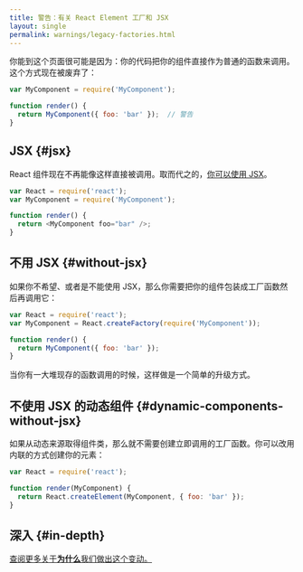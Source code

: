 ```yaml
---
title: 警告：有关 React Element 工厂和 JSX 
layout: single
permalink: warnings/legacy-factories.html
---
```


你能到这个页面很可能是因为：你的代码把你的组件直接作为普通的函数来调用。这个方式现在被废弃了：

```javascript
var MyComponent = require('MyComponent');

function render() {
  return MyComponent({ foo: 'bar' });  // 警告
}
```

## JSX {#jsx}

React 组件现在不再能像这样直接被调用。取而代之的，[你可以使用 JSX](/docs/jsx-in-depth.html)。

```javascript
var React = require('react');
var MyComponent = require('MyComponent');

function render() {
  return <MyComponent foo="bar" />;
}
```

## 不用 JSX {#without-jsx}

如果你不希望、或者是不能使用 JSX，那么你需要把你的组件包装成工厂函数然后再调用它：

```javascript
var React = require('react');
var MyComponent = React.createFactory(require('MyComponent'));

function render() {
  return MyComponent({ foo: 'bar' });
}
```

当你有一大堆现存的函数调用的时候，这样做是一个简单的升级方式。

## 不使用 JSX 的动态组件 {#dynamic-components-without-jsx}

如果从动态来源取得组件类，那么就不需要创建立即调用的工厂函数。你可以改用内联的方式创建你的元素：

```javascript
var React = require('react');

function render(MyComponent) {
  return React.createElement(MyComponent, { foo: 'bar' });
}
```

## 深入 {#in-depth}

[查阅更多关于**为什么**我们做出这个变动。](https://gist.github.com/sebmarkbage/d7bce729f38730399d28)
